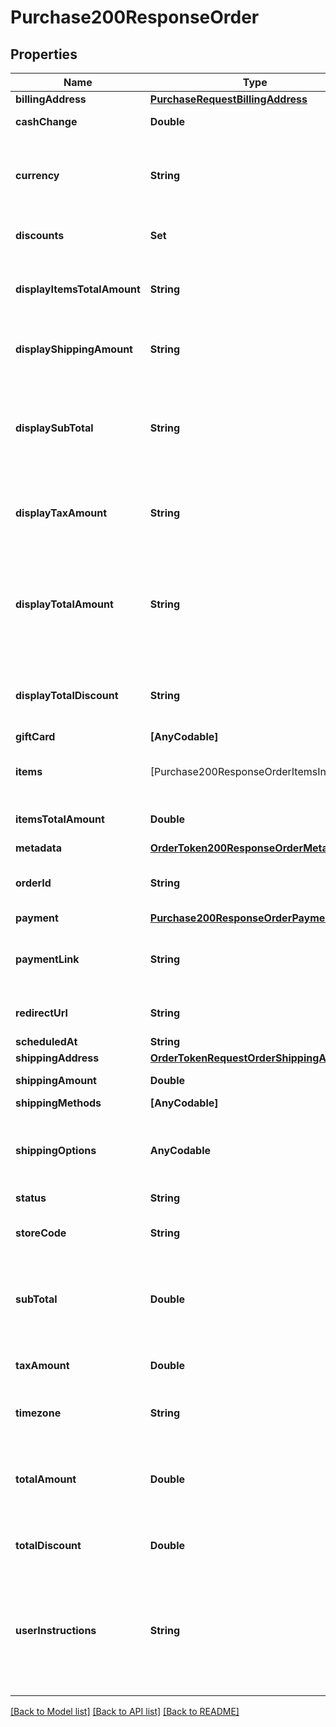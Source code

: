 # Purchase200ResponseOrder

## Properties
Name | Type | Description | Notes
------------ | ------------- | ------------- | -------------
**billingAddress** | [**PurchaseRequestBillingAddress**](PurchaseRequestBillingAddress.md) |  | [optional] 
**cashChange** | **Double** | Cambio solicitado por el cliente | [optional] 
**currency** | **String** | Representa la moneda de uso del comercio en 3 caracteres bajo la ISO 3166-1 alpha-3 | [optional] 
**discounts** | **Set<AnyCodable>** | Son los descuentos aplicados en la orden | [optional] 
**displayItemsTotalAmount** | **String** | Es el costo total de todos los items de la orden que se mostrara en el checkout | [optional] 
**displayShippingAmount** | **String** | Es el costo total del envío de la orden que se mostrara en el checkout. | [optional] 
**displaySubTotal** | **String** | Es el subtotal de la compra, que comprende la suma de items_total_amount y shipping_amount que se mostrara en el checkout. | [optional] 
**displayTaxAmount** | **String** | Es el monto total de los **impuestos** aplicados en la orden que aparece en el checkout. | [optional] 
**displayTotalAmount** | **String** | Es el total de la orden esto comprende la suma del total de *items_total_amount*, *shipping_amount* y *tax_amount* que se mostrara en el checkout. | [optional] 
**displayTotalDiscount** | **String** | Monto de descuento total de la orden que se mostrara en el checkout | [optional] 
**giftCard** | **[AnyCodable]** | tarjeta de regalo | [optional] 
**items** | [Purchase200ResponseOrderItemsInner] | Detalle de los productos que se encuentran en la orden | [optional] 
**itemsTotalAmount** | **Double** | Es el costo total de todos los items de la orden. | [optional] 
**metadata** | [**OrderToken200ResponseOrderMetadata**](OrderToken200ResponseOrderMetadata.md) |  | [optional] 
**orderId** | **String** | Representa al identificador de la orden dentro del comercio | [optional] 
**payment** | [**Purchase200ResponseOrderPayment**](Purchase200ResponseOrderPayment.md) |  | [optional] 
**paymentLink** | **String** | Es el link de pago generado al tokenizar la orden para efectuar el pago | [optional] 
**redirectUrl** | **String** | Url donde se redireccionara al terminar la compra | [optional] 
**scheduledAt** | **String** | Fecha de entrega | [optional] 
**shippingAddress** | [**OrderTokenRequestOrderShippingAddress**](OrderTokenRequestOrderShippingAddress.md) |  | [optional] 
**shippingAmount** | **Double** | Es el costo total del envío de la orden. | [optional] 
**shippingMethods** | **[AnyCodable]** | Métodos de envío | [optional] 
**shippingOptions** | **AnyCodable** | Son los métodos de envío disponibles de la orden, actualmente tenemos delivery, pickup y dinein | [optional] 
**status** | **String** | Estado de la orden  | [optional] 
**storeCode** | **String** | Es el código de la tienda, por defecto el código de la tienda es all | [optional] 
**subTotal** | **Double** | Es el subtotal de la compra, que comprende la suma de items_total_amount y shipping_amount. | [optional] 
**taxAmount** | **Double** | Es el monto total de los **impuestos** aplicados en la orden. | [optional] 
**timezone** | **String** | Representa la zona horario de tu comercio | [optional] 
**totalAmount** | **Double** | Es el total de la orden esto comprende la suma del total de *items_total_amount*, *shipping_amount* y *tax_amount*. | [optional] 
**totalDiscount** | **Double** | Monto de descuento total de la orden | [optional] 
**userInstructions** | **String** | Son las instrucciones especiales que da el cliente en su compra, este valor se sustituye por el comentario en caso que el cliente lo coloque dentro del *checkout* | [optional] 

[[Back to Model list]](../README.md#documentation-for-models) [[Back to API list]](../README.md#documentation-for-api-endpoints) [[Back to README]](../README.md)


